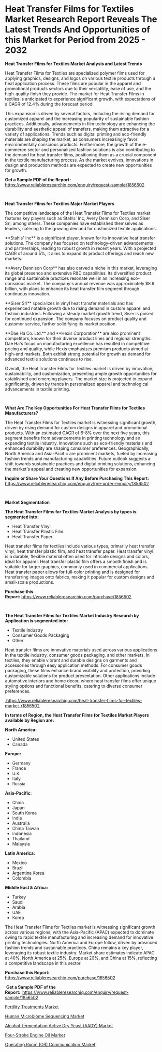 <p><h1>Heat Transfer Films for Textiles Market Research Report Reveals The Latest Trends And Opportunities of this Market for Period from 2025 - 2032</h1></p><p><strong>Heat Transfer Films for Textiles Market Analysis and Latest Trends</strong></p>
<p><p>Heat Transfer Films for Textiles are specialized polymer films used for applying graphics, designs, and logos on various textile products through a heat application process. These films are popular in the apparel and promotional products sectors due to their versatility, ease of use, and the high-quality finish they provide. The market for Heat Transfer Films in textiles is anticipated to experience significant growth, with expectations of a CAGR of 12.4% during the forecast period. </p><p>This expansion is driven by several factors, including the rising demand for customized apparel and the increasing popularity of sustainable fashion practices. Additionally, advancements in film technology are enhancing the durability and aesthetic appeal of transfers, making them attractive for a variety of applications. Trends such as digital printing and eco-friendly materials are shaping the market, as consumers increasingly favor environmentally conscious products. Furthermore, the growth of the e-commerce sector and personalized fashion solutions is also contributing to the demand for heat transfer films, positioning them as a crucial component in the textile manufacturing process. As the market evolves, innovations in design and production methods are expected to create new opportunities for growth.</p></p>
<p><strong>Get a Sample PDF of the Report:&nbsp;</strong> <a href="https://www.reliableresearchiq.com/enquiry/request-sample/1856502?utm_campaign=1877&utm_medium=2&utm_source=Github&utm_content=ia&utm_term=08012025&utm_id=heat-transfer-films-for-textiles">https://www.reliableresearchiq.com/enquiry/request-sample/1856502</a></p>
<p>&nbsp;</p>
<p><strong>Heat Transfer Films for Textiles Major Market Players</strong></p>
<p><p>The competitive landscape of the Heat Transfer Films for Textiles market features key players such as Stahls' Inc, Avery Dennison Corp, and Siser Srl, among others. These companies have established themselves as leaders, catering to the growing demand for customized textile applications.</p><p>**Stahls' Inc** is a significant player, known for its innovative heat transfer solutions. The company has focused on technology-driven advancements and partnerships, leading to robust growth in recent years. With a projected CAGR of around 5%, it aims to expand its product offerings and reach new markets.</p><p>**Avery Dennison Corp** has also carved a niche in this market, leveraging its global presence and extensive R&D capabilities. Its diversified product range and sustainable practices resonate well in an increasing eco-conscious market. The company's annual revenue was approximately $8.6 billion, with plans to enhance its heat transfer film segment through continuous innovation.</p><p>**Siser Srl** specializes in vinyl heat transfer materials and has experienced notable growth due to rising demand in custom apparel and fashion industries. Following a steady market growth trend, Siser is poised for continued expansion. The company focuses on product quality and customer service, further solidifying its market position.</p><p>**Dae Ha Co. Ltd.** and **Hexis Corporation** are also prominent competitors, known for their diverse product lines and regional strengths. Dae Ha's focus on manufacturing excellence has resulted in competitive pricing and quality, while Hexis emphasizes premium products aimed at high-end markets. Both exhibit strong potential for growth as demand for advanced textile solutions continues to rise.</p><p>Overall, the Heat Transfer Films for Textiles market is driven by innovation, sustainability, and customization, presenting ample growth opportunities for established and emerging players. The market size is projected to expand significantly, driven by trends in personalized apparel and technological advancements in textile printing.</p></p>
<p>&nbsp;</p>
<p><strong>What Are The Key Opportunities For Heat Transfer Films for Textiles Manufacturers?</strong></p>
<p><p>The Heat Transfer Films for Textiles market is witnessing significant growth, driven by rising demand for custom designs in apparel and promotional products. With an estimated CAGR of 6-8% over the next five years, this segment benefits from advancements in printing technology and an expanding textile industry. Innovations such as eco-friendly materials and enhanced durability are shaping consumer preferences. Geographically, North America and Asia-Pacific are prominent markets, fueled by increasing fashion trends and manufacturing capabilities. Future outlook suggests a shift towards sustainable practices and digital printing solutions, enhancing the market's appeal and creating new opportunities for expansion.</p></p>
<p><strong>Inquire or Share Your Questions If Any Before Purchasing This Report:</strong> <a href="https://www.reliableresearchiq.com/enquiry/pre-order-enquiry/1856502?utm_campaign=1877&utm_medium=2&utm_source=Github&utm_content=ia&utm_term=08012025&utm_id=heat-transfer-films-for-textiles">https://www.reliableresearchiq.com/enquiry/pre-order-enquiry/1856502</a></p>
<p>&nbsp;</p>
<p><strong>Market Segmentation</strong></p>
<p><strong>The Heat Transfer Films for Textiles Market Analysis by types is segmented into:</strong></p>
<p><ul><li>Heat Transfer Vinyl</li><li>Heat Transfer Plastic Film</li><li>Heat Transfer Paper</li></ul></p>
<p><p>Heat transfer films for textiles include various types, primarily heat transfer vinyl, heat transfer plastic film, and heat transfer paper. Heat transfer vinyl is a durable, flexible material often used for intricate designs and colors, ideal for apparel. Heat transfer plastic film offers a smooth finish and is suitable for larger graphics, commonly used in commercial applications. Heat transfer paper allows for full-color printing and is designed for transferring images onto fabrics, making it popular for custom designs and small-scale productions.</p></p>
<p><strong>Purchase this Report:&nbsp;</strong><a href="https://www.reliableresearchiq.com/purchase/1856502?utm_campaign=1877&utm_medium=2&utm_source=Github&utm_content=ia&utm_term=08012025&utm_id=heat-transfer-films-for-textiles">https://www.reliableresearchiq.com/purchase/1856502</a></p>
<p>&nbsp;</p>
<p><strong>The Heat Transfer Films for Textiles Market Industry Research by Application is segmented into:</strong></p>
<p><ul><li>Textile Industry</li><li>Consumer Goods Packaging</li><li>Other</li></ul></p>
<p><p>Heat transfer films are innovative materials used across various applications in the textile industry, consumer goods packaging, and other markets. In textiles, they enable vibrant and durable designs on garments and accessories through easy application methods. For consumer goods packaging, these films enhance brand visibility and protection, providing customizable solutions for product presentation. Other applications include automotive interiors and home decor, where heat transfer films offer unique styling options and functional benefits, catering to diverse consumer preferences.</p></p>
<p><a href="https://www.reliableresearchiq.com/heat-transfer-films-for-textiles-market-r1856502?utm_campaign=1877&utm_medium=2&utm_source=Github&utm_content=ia&utm_term=08012025&utm_id=heat-transfer-films-for-textiles">&nbsp;https://www.reliableresearchiq.com/heat-transfer-films-for-textiles-market-r1856502</a></p>
<p><strong>In terms of Region, the Heat Transfer Films for Textiles Market Players available by Region are:</strong></p>
<p>
    <p> <strong> North America: </strong>
        <ul>
            <li>United States</li>
            <li>Canada</li>
        </ul>
        </p> 
    <p> <strong> Europe: </strong>
        <ul>
            <li>Germany</li>
            <li>France</li>
            <li>U.K.</li>
            <li>Italy</li>
            <li>Russia</li>
        </ul>
        </p> 
    <p> <strong> Asia-Pacific: </strong>
        <ul>
            <li>China</li>
            <li>Japan</li>
            <li>South Korea</li>
            <li>India</li>
            <li>Australia</li>
            <li>China Taiwan</li>
            <li>Indonesia</li>
            <li>Thailand</li>
            <li>Malaysia</li>
        </ul>
        </p> 
    <p> <strong> Latin America: </strong>
        <ul>
            <li>Mexico</li>
            <li>Brazil</li>
            <li>Argentina Korea</li>
            <li>Colombia</li>
        </ul>
        </p> 
    <p> <strong> Middle East & Africa: </strong>
        <ul>
            <li>Turkey</li>
            <li>Saudi</li>
            <li>Arabia</li>
            <li>UAE</li>
            <li>Korea</li>
        </ul>
    </p>
    </p>
<p><p>The Heat Transfer Films for Textiles market is witnessing significant growth across various regions, with the Asia-Pacific (APAC) expected to dominate owing to rapid textile manufacturing and increasing demand for innovative printing technologies. North America and Europe follow, driven by advanced fashion trends and sustainable practices. China remains a key player, leveraging its robust textile industry. Market share estimates indicate APAC at 40%, North America at 25%, Europe at 20%, and China at 15%, reflecting a competitive landscape in this sector.</p></p>
<p><strong>Purchase this Report: </strong><a href="https://www.reliableresearchiq.com/purchase/1856502?utm_campaign=1877&utm_medium=2&utm_source=Github&utm_content=ia&utm_term=08012025&utm_id=heat-transfer-films-for-textiles">https://www.reliableresearchiq.com/purchase/1856502</a></p>
<p>&nbsp;<strong>Get a Sample PDF of the Report:&nbsp;&nbsp;</strong><a href="https://www.reliableresearchiq.com/enquiry/request-sample/1856502?utm_campaign=1877&utm_medium=2&utm_source=Github&utm_content=ia&utm_term=08012025&utm_id=heat-transfer-films-for-textiles">https://www.reliableresearchiq.com/enquiry/request-sample/1856502</a></p>
<p><strong></strong></p>
<p><p><a href="https://www.linkedin.com/pulse/fertility-treatments-market-study-offeringa-thorough-summary-industrys-hhcpc?utm_campaign=1877&utm_medium=2&utm_source=Github&utm_content=ia&utm_term=08012025&utm_id=heat-transfer-films-for-textiles">Fertility Treatments Market</a></p><p><a href="https://www.linkedin.com/pulse/human-microbiome-sequencing-market-analysis-report-provides-ewbcc?utm_campaign=1877&utm_medium=2&utm_source=Github&utm_content=ia&utm_term=08012025&utm_id=heat-transfer-films-for-textiles">Human Microbiome Sequencing Market</a></p><p><a href="https://www.linkedin.com/pulse/extensive-analysis-alcohol-fermentation-active-dry-yeast-aady-nryhc?utm_campaign=1877&utm_medium=2&utm_source=Github&utm_content=ia&utm_term=08012025&utm_id=heat-transfer-films-for-textiles">Alcohol-fermentation Active Dry Yeast (AADY) Market</a></p><p><a href="https://www.linkedin.com/pulse/four-stroke-engine-oil-market-size-status-forecast-2025-2032-1lmre?utm_campaign=1877&utm_medium=2&utm_source=Github&utm_content=ia&utm_term=08012025&utm_id=heat-transfer-films-for-textiles">Four-Stroke Engine Oil Market</a></p><p><a href="https://www.linkedin.com/pulse/competitive-landscape-analysis-operating-room-communication-7gftc?utm_campaign=1877&utm_medium=2&utm_source=Github&utm_content=ia&utm_term=08012025&utm_id=heat-transfer-films-for-textiles">Operating Room (OR) Communication Market</a></p></p>